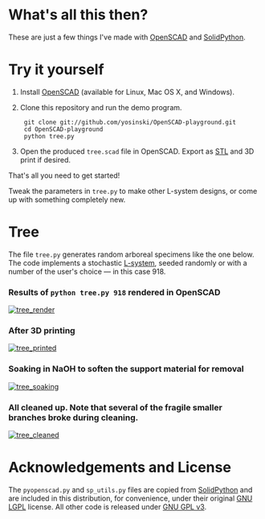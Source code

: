 What's all this then?
=======================

These are just a few things I've made with [OpenSCAD](http://www.openscad.org/) and [SolidPython](https://github.com/SolidCode/SolidPython).



Try it yourself
=======================


1. Install [OpenSCAD](http://www.openscad.org/) (available for Linux, Mac OS X, and Windows).

2. Clone this repository and run the demo program.

        git clone git://github.com/yosinski/OpenSCAD-playground.git
        cd OpenSCAD-playground
        python tree.py

3. Open the produced ```tree.scad``` file in OpenSCAD. Export as [STL](http://en.wikipedia.org/wiki/STL_%28file_format%29) and 3D print if desired.

That's all you need to get started!

Tweak the parameters in ```tree.py``` to make other L-system designs, or come up with something completely new.



Tree
=======================

The file ```tree.py``` generates random arboreal specimens like the one below. The code implements a stochastic [L-system](http://en.wikipedia.org/wiki/L-system), seeded randomly or with a number of the user's choice &mdash; in this case 918.

### Results of ```python tree.py 918``` rendered in OpenSCAD

[![tree_render](https://github.com/yosinski/OpenSCAD-playground/raw/master/resultsTree918/tree_918_500.png)](https://github.com/yosinski/OpenSCAD-playground/raw/master/resultsTree918/tree_918.png)

### After 3D printing

[![tree_printed](https://github.com/yosinski/OpenSCAD-playground/raw/master/resultsTree918/tree_918_printed_500.jpg)](https://github.com/yosinski/OpenSCAD-playground/raw/master/resultsTree918/tree_918_printed.jpg)

### Soaking in NaOH to soften the support material for removal

[![tree_soaking](https://github.com/yosinski/OpenSCAD-playground/raw/master/resultsTree918/tree_918_soaking_500.jpg)](https://github.com/yosinski/OpenSCAD-playground/raw/master/resultsTree918/tree_918_soaking.jpg)

### All cleaned up. Note that several of the fragile smaller branches broke during cleaning.

[![tree_cleaned](https://github.com/yosinski/OpenSCAD-playground/raw/master/resultsTree918/tree_918_cleaned_500.jpg)](https://github.com/yosinski/OpenSCAD-playground/raw/master/resultsTree918/tree_918_cleaned.jpg)



Acknowledgements and License
=======================

The ```pyopenscad.py``` and ```sp_utils.py``` files are copied from [SolidPython](https://github.com/SolidCode/SolidPython) and are included in this distribution, for convenience, under their original [GNU LGPL](http://www.gnu.org/licenses/lgpl.txt) license. All other code is released under [GNU GPL v3](http://www.gnu.org/licenses/gpl.txt).
